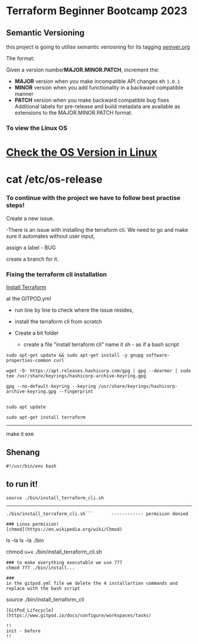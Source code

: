 # Terraform Beginner Bootcamp 2023

## Semantic Versioning

this project is going to utilise semantic veriosning for its tagging
[semver.org](https://semver.org/)

The format:




Given a version number**MAJOR.MINOR.PATCH**, increment the:

- **MAJOR** version when you make incompatible API changes eh `1.0.1`
- **MINOR** version when you add functionality in a backward compatible manner
- **PATCH** version when you make backward compatible bug fixes
Additional labels for pre-release and build metadata are available as extensions to the MAJOR.MINOR.PATCH format.

### To view the Linux OS 
[Check the OS Version in Linux](https://www.geeksforgeeks.org/how-to-check-the-os-version-in-linux/)
============================================
cat /etc/os-release
============================================
### To continue with the project we have to follow best practise steps!
Create a new issue.

-There is an issue with installing the terraform cli.
We need to go and make sure it automates without user input,

assign a label - BUG



create a branch for it.

### Fixing the terraform cli installation
[Install Terraform](https://developer.hashicorp.com/terraform/tutorials/aws-get-started/install-cli)

at the GITPOD.yml
- run line by line to check where the issue resides,

- install the terraform cli from scratch
- Create a bit folder
	- create a file "install terraform cli"
	name it sh - as if a bash script

```
sudo apt-get update && sudo apt-get install -y gnupg software-properties-common curl

wget -O- https://apt.releases.hashicorp.com/gpg | gpg --dearmor | sudo tee /usr/share/keyrings/hashicorp-archive-keyring.gpg

gpg --no-default-keyring --keyring /usr/share/keyrings/hashicorp-archive-keyring.gpg --fingerprint


sudo apt update

sudo apt-get install terraform
```

---------------------------------------------------------------
make it exe
## Shenang
```
#!/usr/bin/env bash
``````
to run it! 
---
```
source ./bin/install_terraform_cli.sh
```
---
```
./bin/install_terraform_cli.sh```       ------------ permision denied

### Linux permision!
[chmod](https://en.wikipedia.org/wiki/Chmod)
```
ls -la
ls -la ./bin

chmod u+x ./bin/install_terraform_cli.sh

```
### to make everything executable we use 777
chmod 777 ./bin/install...

###
in the gitpod.yml file we delete the 4 installartion commands and replace with the bash script

```
source ./bin/install_terraform_cli
```
[GitPod_Lifecycle](https://www.gitpod.io/docs/configure/workspaces/tasks)

!!
init - before 
!!